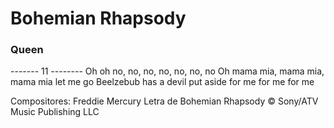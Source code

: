 # Bohemian Rhapsody
### Queen

------- 11 --------
Oh oh no, no, no, no, no, no, no
Oh mama mia, mama mia, mama mia let me go
Beelzebub has a devil put aside for me for me for me


Compositores: Freddie Mercury
Letra de Bohemian Rhapsody © Sony/ATV Music Publishing LLC

